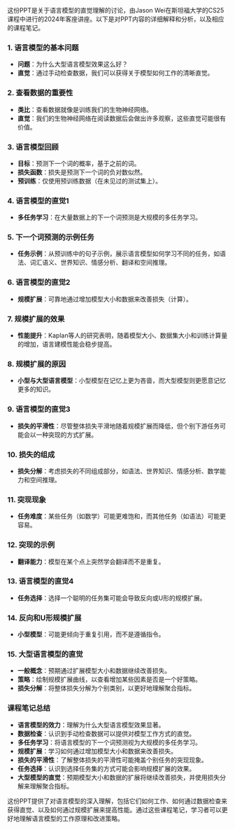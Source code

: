 这份PPT是关于语言模型的直觉理解的讨论，由Jason Wei在斯坦福大学的CS25课程中进行的2024年客座讲座。以下是对PPT内容的详细解释和分析，以及相应的课程笔记。

### 1. 语言模型的基本问题
- **问题**：为什么大型语言模型效果这么好？
- **直觉**：通过手动检查数据，我们可以获得关于模型如何工作的清晰直觉。

### 2. 查看数据的重要性
- **类比**：查看数据就像是训练我们的生物神经网络。
- **直觉**：我们的生物神经网络在阅读数据后会做出许多观察，这些直觉可能很有价值。

### 3. 语言模型回顾
- **目标**：预测下一个词的概率，基于之前的词。
- **损失函数**：损失是预测下一个词的负对数似然。
- **预训练**：仅使用预训练数据（在未见过的测试集上）。

### 4. 语言模型的直觉1
- **多任务学习**：在大量数据上的下一个词预测是大规模的多任务学习。

### 5. 下一个词预测的示例任务
- **任务示例**：从预训练中的句子示例，展示语言模型如何学习不同的任务，如语法、词汇语义、世界知识、情感分析、翻译和空间推理。

### 6. 语言模型的直觉2
- **规模扩展**：可靠地通过增加模型大小和数据来改善损失（计算）。

### 7. 规模扩展的效果
- **性能提升**：Kaplan等人的研究表明，随着模型大小、数据集大小和训练计算量的增加，语言建模性能会稳步提高。

### 8. 规模扩展的原因
- **小型与大型语言模型**：小型模型在记忆上更为吝啬，而大型模型则更愿意记忆更多的知识。

### 9. 语言模型的直觉3
- **损失的平滑性**：尽管整体损失平滑地随着规模扩展而降低，但个别下游任务可能会以一种突现的方式扩展。

### 10. 损失的组成
- **损失分解**：考虑损失的不同组成部分，如语法、世界知识、情感分析、数学能力和空间推理。

### 11. 突现现象
- **任务难度**：某些任务（如数学）可能更难饱和，而其他任务（如语法）可能更容易。

### 12. 突现的示例
- **翻译能力**：模型在某个点上突然学会翻译而不是重复。

### 13. 语言模型的直觉4
- **任务选择**：选择一个聪明的任务集可能会导致反向或U形的规模扩展。

### 14. 反向和U形规模扩展
- **小型模型**：可能更倾向于重复引用，而不是遵循指令。

### 15. 大型语言模型的直觉
- **一般概念**：预期通过扩展模型大小和数据继续改善损失。
- **策略**：绘制规模扩展曲线，以查看增加某些因素是否是一个好策略。
- **损失分解**：将整体损失分解为个别类别，以更好地理解聚合指标。

### 课程笔记总结
- **语言模型的效力**：理解为什么大型语言模型效果显著。
- **数据检查**：认识到手动检查数据可以提供对模型工作方式的直觉。
- **多任务学习**：将语言模型的下一个词预测视为大规模的多任务学习。
- **规模扩展**：学习如何通过增加模型大小和数据来改善损失。
- **损失的平滑性**：了解整体损失的平滑性可能掩盖个别任务的突现现象。
- **任务选择**：认识到选择任务集的方式可能会影响规模扩展的效果。
- **大型模型的直觉**：预期模型大小和数据的扩展将继续改善损失，并使用损失分解来理解聚合指标。

这份PPT提供了对语言模型的深入理解，包括它们如何工作、如何通过数据检查来获得直觉、以及如何通过规模扩展来提高性能。通过这些课程笔记，学习者可以更好地理解语言模型的工作原理和改进策略。